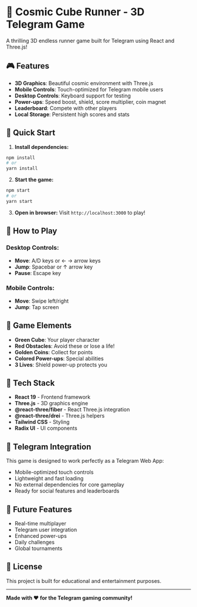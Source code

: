 # 🚀 Cosmic Cube Runner - 3D Telegram Game

A thrilling 3D endless runner game built for Telegram using React and Three.js!

## 🎮 Features

- **3D Graphics**: Beautiful cosmic environment with Three.js
- **Mobile Controls**: Touch-optimized for Telegram mobile users
- **Desktop Controls**: Keyboard support for testing
- **Power-ups**: Speed boost, shield, score multiplier, coin magnet
- **Leaderboard**: Compete with other players
- **Local Storage**: Persistent high scores and stats

## 🚀 Quick Start

1. **Install dependencies:**
```bash
npm install
# or
yarn install
```

2. **Start the game:**
```bash
npm start
# or
yarn start
```

3. **Open in browser:**
Visit `http://localhost:3000` to play!

## 🎯 How to Play

### Desktop Controls:
- **Move**: A/D keys or ← → arrow keys
- **Jump**: Spacebar or ↑ arrow key
- **Pause**: Escape key

### Mobile Controls:
- **Move**: Swipe left/right
- **Jump**: Tap screen

## 🎨 Game Elements

- **Green Cube**: Your player character
- **Red Obstacles**: Avoid these or lose a life!
- **Golden Coins**: Collect for points
- **Colored Power-ups**: Special abilities
- **3 Lives**: Shield power-up protects you

## 🔧 Tech Stack

- **React 19** - Frontend framework
- **Three.js** - 3D graphics engine
- **@react-three/fiber** - React Three.js integration
- **@react-three/drei** - Three.js helpers
- **Tailwind CSS** - Styling
- **Radix UI** - UI components

## 📱 Telegram Integration

This game is designed to work perfectly as a Telegram Web App:
- Mobile-optimized touch controls
- Lightweight and fast loading
- No external dependencies for core gameplay
- Ready for social features and leaderboards

## 🎯 Future Features

- Real-time multiplayer
- Telegram user integration
- Enhanced power-ups
- Daily challenges
- Global tournaments

## 📄 License

This project is built for educational and entertainment purposes.

---

**Made with ❤️ for the Telegram gaming community!**